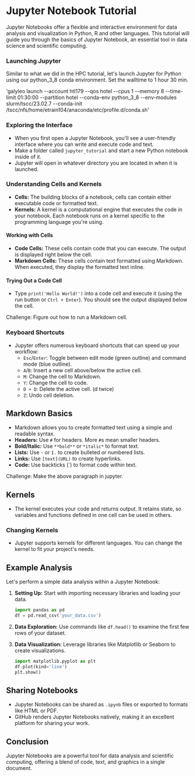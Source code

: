 # Jupyter Notebook Tutorial

Jupyter Notebooks offer a flexible and interactive environment for data analysis and visualization in Python, R and other languages. This tutorial will guide you through the basics of Jupyter Notebook, an essential tool in data science and scientific computing.

### Launching Jupyter

Similar to what we did in the HPC tutorial, let's launch Jupyter for Python using our python_3_8 conda environment. Set the walltime to 1 hour 30 min.

'galyleo launch --account htl179 --qos hotel --cpus 1 --memory 8 --time-limit 01:30:00 --partition hotel --conda-env python_3_8 --env-modules slurm/tscc/23.02.7 --conda-init /tscc/nfs/home/etrain104/anaconda/etc/profile.d/conda.sh'

### Exploring the Interface

- When you first open a Jupyter Notebook, you'll see a user-friendly interface where you can write and execute code and text.
- Make a folder called `jupyter_tutorial` and start a new Python notebook inside of it.
- Jupyter will open in whatever directory you are located in when it is launched. 

### Understanding Cells and Kernels

- **Cells:** The building blocks of a notebook, cells can contain either executable code or formatted text.
- **Kernels:** A kernel is a computational engine that executes the code in your notebook. Each notebook runs on a kernel specific to the programming language you're using.

#### Working with Cells

- **Code Cells:** These cells contain code that you can execute. The output is displayed right below the cell.
- **Markdown Cells:** These cells contain text formatted using Markdown. When executed, they display the formatted text inline.

#### Trying Out a Code Cell

- Type `print('Hello World!')` into a code cell and execute it (using the run button or `Ctrl + Enter`). You should see the output displayed below the cell.

Challenge: Figure out how to run a Markdown cell. 

### Keyboard Shortcuts

- Jupyter offers numerous keyboard shortcuts that can speed up your workflow:
  - `Esc`/`Enter`: Toggle between edit mode (green outline) and command mode (blue outline).
  - `A`/`B`: Insert a new cell above/below the active cell.
  - `M`: Change the cell to Markdown.
  - `Y`: Change the cell to code.
  - `D + D`: Delete the active cell. (d twice)
  - `Z`: Undo cell deletion.

## Markdown Basics

- Markdown allows you to create formatted text using a simple and readable syntax.
- **Headers:** Use `#` for headers. More `#`s mean smaller headers.
- **Bold/Italic:** Use `**bold**` or `*italic*` to format text.
- **Lists:** Use `-` or `1.` to create bulleted or numbered lists.
- **Links:** Use `[text](URL)` to create hyperlinks.
- **Code:** Use backticks (`) to format code within text.

Challenge: Make the above paragraph in jupyter.

## Kernels

- The kernel executes your code and returns output. It retains state, so variables and functions defined in one cell can be used in others.

### Changing Kernels

- Jupyter supports kernels for different languages. You can change the kernel to fit your project's needs.

## Example Analysis

Let's perform a simple data analysis within a Jupyter Notebook:

1. **Setting Up:** Start with importing necessary libraries and loading your data.

    ```python
    import pandas as pd
    df = pd.read_csv('your_data.csv')
    ```

2. **Data Exploration:** Use commands like `df.head()` to examine the first few rows of your dataset.

3. **Data Visualization:** Leverage libraries like Matplotlib or Seaborn to create visualizations.

    ```python
    import matplotlib.pyplot as plt
    df.plot(kind='line')
    plt.show()
    ```

## Sharing Notebooks

- Jupyter Notebooks can be shared as `.ipynb` files or exported to formats like HTML or PDF.
- GitHub renders Jupyter Notebooks natively, making it an excellent platform for sharing your work.

## Conclusion

Jupyter Notebooks are a powerful tool for data analysis and scientific computing, offering a blend of code, text, and graphics in a single document.

